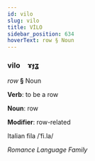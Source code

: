 ```yaml
---
id: vilo
slug: vilo
title: VİLO
sidebar_position: 634
hoverText: row § Noun
---
```


### vilo&emsp;<span kind="abugida">ɤɟʓ</span>

*row* **§** Noun

**Verb**: to be a row

**Noun**: row

**Modifier**: row-related

Italian fila /ˈfi.la/

*Romance Language Family*